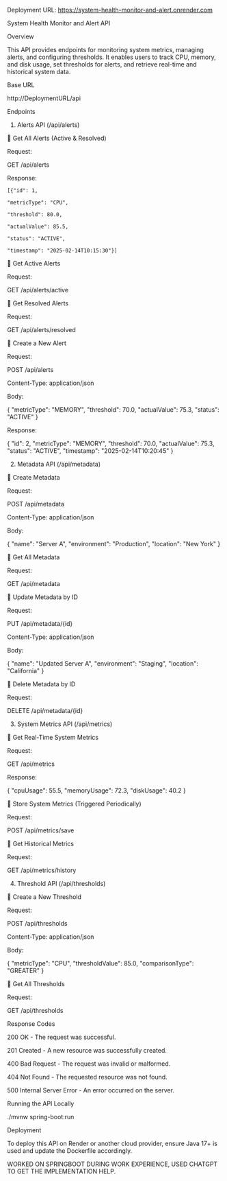 Deployment URL: https://system-health-monitor-and-alert.onrender.com

System Health Monitor and Alert API

Overview

This API provides endpoints for monitoring system metrics, managing alerts, and configuring thresholds. It enables users to track CPU, memory, and disk usage, set thresholds for alerts, and retrieve real-time and historical system data.

Base URL

http://DeploymentURL/api

Endpoints

1. Alerts API (/api/alerts)

🔹 Get All Alerts (Active & Resolved)

Request:

GET /api/alerts

Response:

  
  
    [{"id": 1,
    
    "metricType": "CPU",
    
    "threshold": 80.0,
    
    "actualValue": 85.5,
    
    "status": "ACTIVE",
    
    "timestamp": "2025-02-14T10:15:30"}]
  

🔹 Get Active Alerts

Request:

GET /api/alerts/active

🔹 Get Resolved Alerts

Request:

GET /api/alerts/resolved

🔹 Create a New Alert

Request:

POST /api/alerts

Content-Type: application/json

Body:

{
  "metricType": "MEMORY",
  "threshold": 70.0,
  "actualValue": 75.3,
  "status": "ACTIVE"
}

Response:

{
  "id": 2,
  "metricType": "MEMORY",
  "threshold": 70.0,
  "actualValue": 75.3,
  "status": "ACTIVE",
  "timestamp": "2025-02-14T10:20:45"
}

2. Metadata API (/api/metadata)

🔹 Create Metadata

Request:

POST /api/metadata

Content-Type: application/json

Body:

{
  "name": "Server A",
  "environment": "Production",
  "location": "New York"
}

🔹 Get All Metadata

Request:

GET /api/metadata

🔹 Update Metadata by ID

Request:

PUT /api/metadata/{id}

Content-Type: application/json

Body:

{
  "name": "Updated Server A",
  "environment": "Staging",
  "location": "California"
}

🔹 Delete Metadata by ID

Request:

DELETE /api/metadata/{id}

3. System Metrics API (/api/metrics)

🔹 Get Real-Time System Metrics

Request:

GET /api/metrics

Response:

{
  "cpuUsage": 55.5,
  "memoryUsage": 72.3,
  "diskUsage": 40.2
}

🔹 Store System Metrics (Triggered Periodically)

Request:

POST /api/metrics/save

🔹 Get Historical Metrics

Request:

GET /api/metrics/history

4. Threshold API (/api/thresholds)

🔹 Create a New Threshold

Request:

POST /api/thresholds

Content-Type: application/json

Body:

{
  "metricType": "CPU",
  "thresholdValue": 85.0,
  "comparisonType": "GREATER"
}

🔹 Get All Thresholds

Request:

GET /api/thresholds

Response Codes

200 OK - The request was successful.

201 Created - A new resource was successfully created.

400 Bad Request - The request was invalid or malformed.

404 Not Found - The requested resource was not found.

500 Internal Server Error - An error occurred on the server.

Running the API Locally

./mvnw spring-boot:run

Deployment

To deploy this API on Render or another cloud provider, ensure Java 17+ is used and update the Dockerfile accordingly.


WORKED ON SPRINGBOOT DURING WORK EXPERIENCE, USED CHATGPT TO GET THE IMPLEMENTATION HELP.

